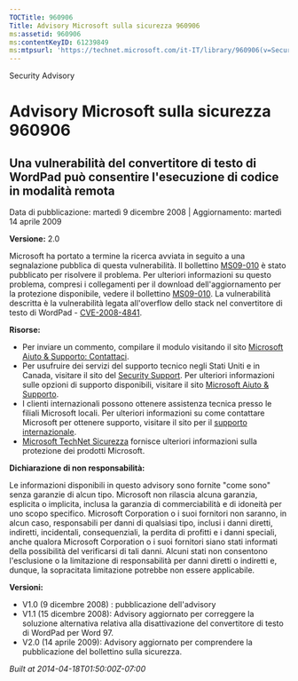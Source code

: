 ```yaml
---
TOCTitle: 960906
Title: Advisory Microsoft sulla sicurezza 960906
ms:assetid: 960906
ms:contentKeyID: 61239849
ms:mtpsurl: 'https://technet.microsoft.com/it-IT/library/960906(v=Security.10)'
---
```


Security Advisory

Advisory Microsoft sulla sicurezza 960906
=========================================

Una vulnerabilità del convertitore di testo di WordPad può consentire l'esecuzione di codice in modalità remota
---------------------------------------------------------------------------------------------------------------

Data di pubblicazione: martedì 9 dicembre 2008 | Aggiornamento: martedì 14 aprile 2009

**Versione:** 2.0

Microsoft ha portato a termine la ricerca avviata in seguito a una segnalazione pubblica di questa vulnerabilità. Il bollettino [MS09-010](http://technet.microsoft.com/security/bulletin/ms09-010) è stato pubblicato per risolvere il problema. Per ulteriori informazioni su questo problema, compresi i collegamenti per il download dell'aggiornamento per la protezione disponibile, vedere il bollettino [MS09-010](http://technet.microsoft.com/security/bulletin/ms09-010). La vulnerabilità descritta è la vulnerabilità legata all'overflow dello stack nel convertitore di testo di WordPad - [CVE-2008-4841](http://www.cve.mitre.org/cgi-bin/cvename.cgi?name=cve-2008-4841).

**Risorse:**

-   Per inviare un commento, compilare il modulo visitando il sito [Microsoft Aiuto & Supporto: Contattaci](https://support.microsoft.com/common/survey.aspx?scid=sw;en;1257&amp;showpage=1&amp;ws=technet&amp;sd=tech).
-   Per usufruire dei servizi del supporto tecnico negli Stati Uniti e in Canada, visitare il sito del [Security Support](http://support.microsoft.com/?ln=it&x=15&y=11). Per ulteriori informazioni sulle opzioni di supporto disponibili, visitare il sito [Microsoft Aiuto & Supporto](http://support.microsoft.com/).
-   I clienti internazionali possono ottenere assistenza tecnica presso le filiali Microsoft locali. Per ulteriori informazioni su come contattare Microsoft per ottenere supporto, visitare il sito per il [supporto internazionale](http://support.microsoft.com/).
-   [Microsoft TechNet Sicurezza](http://technet.microsoft.com/security/default.aspx) fornisce ulteriori informazioni sulla protezione dei prodotti Microsoft.

**Dichiarazione di non responsabilità:**

Le informazioni disponibili in questo advisory sono fornite "come sono" senza garanzie di alcun tipo. Microsoft non rilascia alcuna garanzia, esplicita o implicita, inclusa la garanzia di commerciabilità e di idoneità per uno scopo specifico. Microsoft Corporation o i suoi fornitori non saranno, in alcun caso, responsabili per danni di qualsiasi tipo, inclusi i danni diretti, indiretti, incidentali, consequenziali, la perdita di profitti e i danni speciali, anche qualora Microsoft Corporation o i suoi fornitori siano stati informati della possibilità del verificarsi di tali danni. Alcuni stati non consentono l'esclusione o la limitazione di responsabilità per danni diretti o indiretti e, dunque, la sopracitata limitazione potrebbe non essere applicabile.

**Versioni:**

-   V1.0 (9 dicembre 2008) : pubblicazione dell'advisory
-   V1.1 (15 dicembre 2008): Advisory aggiornato per correggere la soluzione alternativa relativa alla disattivazione del convertitore di testo di WordPad per Word 97.
-   V2.0 (14 aprile 2009): Advisory aggiornato per comprendere la pubblicazione del bollettino sulla sicurezza.

*Built at 2014-04-18T01:50:00Z-07:00*
